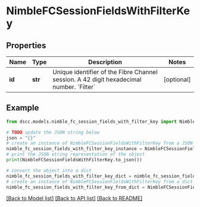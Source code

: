 # NimbleFCSessionFieldsWithFilterKey


## Properties

Name | Type | Description | Notes
------------ | ------------- | ------------- | -------------
**id** | **str** | Unique identifier of the Fibre Channel session. A 42 digit hexadecimal number. &#x60;Filter&#x60; | [optional] 

## Example

```python
from dscc.models.nimble_fc_session_fields_with_filter_key import NimbleFCSessionFieldsWithFilterKey

# TODO update the JSON string below
json = "{}"
# create an instance of NimbleFCSessionFieldsWithFilterKey from a JSON string
nimble_fc_session_fields_with_filter_key_instance = NimbleFCSessionFieldsWithFilterKey.from_json(json)
# print the JSON string representation of the object
print(NimbleFCSessionFieldsWithFilterKey.to_json())

# convert the object into a dict
nimble_fc_session_fields_with_filter_key_dict = nimble_fc_session_fields_with_filter_key_instance.to_dict()
# create an instance of NimbleFCSessionFieldsWithFilterKey from a dict
nimble_fc_session_fields_with_filter_key_from_dict = NimbleFCSessionFieldsWithFilterKey.from_dict(nimble_fc_session_fields_with_filter_key_dict)
```
[[Back to Model list]](../README.md#documentation-for-models) [[Back to API list]](../README.md#documentation-for-api-endpoints) [[Back to README]](../README.md)


